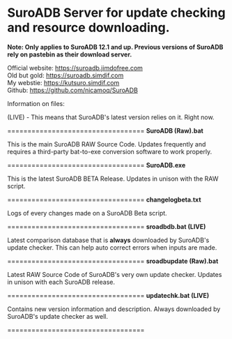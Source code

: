 <h1>SuroADB Server for update checking and resource downloading.</h1>

<strong>Note: Only applies to SuroADB 12.1 and up. Previous versions of SuroADB rely
on pastebin as their download server.</strong>

Official website: https://suroadb.jimdofree.com<br>
Old but gold: https://suroadb.simdif.com<br>
My webstie: https://kutsuro.simdif.com<br>
Github: https://github.com/nicamoq/SuroADB


Information on files:

(LIVE) - This means that SuroADB's latest version relies on it. Right now.

==================================
<strong>SuroADB (Raw).bat</strong>

This is the main SuroADB RAW Source Code. Updates frequently and requires
a third-party bat-to-exe conversion software to work properly.

==================================
<strong>SuroADB.exe</strong>

This is the latest SuroADB BETA Release. Updates in unison with the RAW script.

==================================
<strong>changelogbeta.txt</strong>

Logs of every changes made on a SuroADB Beta script.

==================================
<strong>sroadbdb.bat (LIVE)</strong>

Latest comparison database that is <strong>always</strong> downloaded by
SuroADB's update checker. This can help auto correct errors when inputs are made.

==================================
<strong>sroadbupdate (Raw).bat</strong>

Latest RAW Source Code of SuroADB's very own update checker. Updates in unison
with each SuroADB release.

==================================
<strong>updatechk.bat (LIVE)</strong>

Contains new version information and description. Always downloaded by SuroADB's
update checker as well.

==================================
